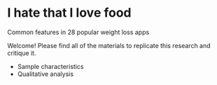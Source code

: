# I hate that I love food
 Common features in 28 popular weight loss apps

Welcome! Please find all of the materials to replicate this research and critique it.

- Sample characteristics
- Qualitative analysis